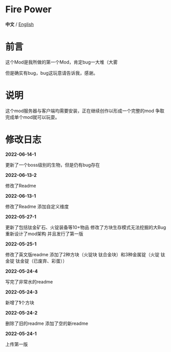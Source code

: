 # Fire Power

**中文** / [English](https://github.com/Casper233/Fire_Power/blob/master/readme_en.md)


# 前言

这个Mod是我所做的第一个Mod，肯定bug一大堆（大雾

但是确实有bug，bug这玩意请告诉我，感谢。

# 说明

这个mod服务器与客户端均需要安装，正在继续创作以形成一个完整的mod
争取完成单个mod就可以玩耍。

# 

# 修改日志

**2022-06-14-1**

更新了一个boss级别的生物，但是仍有bug存在

**2022-06-13-2**

修改了Readme

**2022-06-13-1**

修改了Readme
添加自定义维度

**2022-05-27-1**

更新了包括钛金矿石、火锭装备等10+物品
修改了方块生存模式无法挖掘的大Bug
重新设计了mod架构
并且发行了第一版


**2022-05-25-1**

修改了英文版readme
添加了2种方块（火锭块 钛合金块）和3种金属锭（火锭 钛金锭 钛金锭（已废弃、彩蛋））


**2022-05-24-4**

写完了非常水的readme

**2022-05-24-3**

新增了**1**个方块

**2022-05-24-2**

删除了旧的readme
添加了空的新readme

**2022-05-24-1**

上传第一版